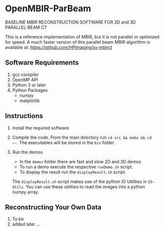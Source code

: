 # OpenMBIR-ParBeam 
BASELINE MBIR RECONSTRUCTION SOFTWARE FOR 2D and 3D PARALLEL-BEAM CT

This is a reference implementation of MBIR, but it is not parallel or optimized for speed.
A much faster version of this parallel beam MBIR algorithm is available at:
  https://github.com/HPImaging/sv-mbirct

## Software Requirements
1. gcc compiler
2. OpenMP API
3. Python 3 or later
4. Python Packages
   * numpy
   * matplotlib
 

## Instructions

1) Install the required software

2) Compile the code. From the main directory run `cd src && make && cd ~-`. The executables will be stored in the `bin` folder. 
   
3) Run the demos
   * In the `demos` folder there are fast and slow 2D and 3D demos
   * To run a demo execute the respective `runDemo.sh` script.
   * To display the result run the `displayResult.sh` script.
   
   The `displayResult.sh` script makes use of the python IO Utilities in `IO-Utils`. You can use these utilities to read the images into a python numpy array.


## Reconstructing Your Own Data

1) To be
2) added later ...



